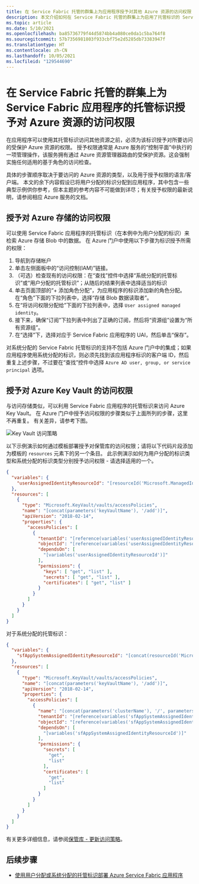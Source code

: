 ```yaml
---
title: 在 Service Fabric 托管的群集上为应用程序授予对其他 Azure 资源的访问权限
description: 本文介绍如何在 Service Fabric 托管的群集上为启用了托管标识的 Service Fabric 应用程序授予对支持基于 Azure Active Directory 身份验证的其他 Azure 资源的访问权限。
ms.topic: article
ms.date: 5/10/2021
ms.openlocfilehash: ba85736779f44d5874bb4a080ce0da1c5ba764f8
ms.sourcegitcommit: 57b7356981803f933cbf75e2d5285db73383947f
ms.translationtype: HT
ms.contentlocale: zh-CN
ms.lasthandoff: 10/05/2021
ms.locfileid: "129544690"
---
```

# <a name="granting-a-service-fabric-applications-managed-identity-access-to-azure-resources-on-a-service-fabric-managed-cluster"></a>在 Service Fabric 托管的群集上为 Service Fabric 应用程序的托管标识授予对 Azure 资源的访问权限

在应用程序可以使用其托管标识访问其他资源之前，必须为该标识授予对所要访问的受保护 Azure 资源的权限。 授予权限通常是 Azure 服务的“控制平面”中执行的一项管理操作，该服务拥有通过 Azure 资源管理器路由的受保护资源。这会强制实施任何适用的基于角色的访问检查。

具体的步骤顺序取决于要访问的 Azure 资源的类型，以及用于授予权限的语言/客户端。 本文的余下内容假设已将用户分配的标识分配到应用程序，其中包含一些典型示例供你参考，但本主题的参考内容不可能做到详尽；有关授予权限的最新说明，请参阅相应 Azure 服务的文档。  

## <a name="granting-access-to-azure-storage"></a>授予对 Azure 存储的访问权限
可以使用 Service Fabric 应用程序的托管标识（在本例中为用户分配的标识）来检索 Azure 存储 Blob 中的数据。 在 Azure 门户中使用以下步骤为标识授予所需的权限：

1. 导航到存储帐户
2. 单击左侧面板中的“访问控制(IAM)”链接。
3. （可选）检查现有的访问权限：在“查找”控件中选择“系统分配的托管标识”或“用户分配的托管标识”；从随后的结果列表中选择适当的标识
4. 单击页面顶部的“+ 添加角色分配”，为应用程序的标识添加新的角色分配。
在“角色”下面的下拉列表中，选择“存储 Blob 数据读取者”。
5. 在“将访问权限分配给”下面的下拉列表中，选择 `User assigned managed identity`。
6. 接下来，确保“订阅”下拉列表中列出了正确的订阅，然后将“资源组”设置为“所有资源组”。
7. 在“选择”下，选择对应于 Service Fabric 应用程序的 UAI，然后单击“保存”。

对系统分配的 Service Fabric 托管标识的支持不包括 Azure 门户中的集成；如果应用程序使用系统分配的标识，则必须先找到该应用程序标识的客户端 ID，然后重复上述步骤，不过要在“查找”控件中选择 `Azure AD user, group, or service principal` 选项。

## <a name="granting-access-to-azure-key-vault"></a>授予对 Azure Key Vault 的访问权限
与访问存储类似，可以利用 Service Fabric 应用程序的托管标识来访问 Azure Key Vault。 在 Azure 门户中授予访问权限的步骤类似于上面所列的步骤，这里不再重复。 有关差异，请参考下图。

![Key Vault 访问策略](../key-vault/media/vs-secure-secret-appsettings/add-keyvault-access-policy.png)

以下示例演示如何通过模板部署授予对保管库的访问权限；请将以下代码片段添加为模板的 `resources` 元素下的另一个条目。 此示例演示如何为用户分配的标识类型和系统分配的标识类型分别授予访问权限 - 请选择适用的一个。

```json
{
  "variables": {
    "userAssignedIdentityResourceId": "[resourceId('Microsoft.ManagedIdentity/userAssignedIdentities/', parameters('userAssignedIdentityName'))]",
  },
  "resources": [
    {
      "type": "Microsoft.KeyVault/vaults/accessPolicies",
      "name": "[concat(parameters('keyVaultName'), '/add')]",
      "apiVersion": "2018-02-14",
      "properties": {
        "accessPolicies": [
          {
            "tenantId": "[reference(variables('userAssignedIdentityResourceId'), '2018-11-30').tenantId]",
            "objectId": "[reference(variables('userAssignedIdentityResourceId'), '2018-11-30').principalId]",
            "dependsOn": [
              "[variables('userAssignedIdentityResourceId')]"
            ],
            "permissions": {
              "keys": [ "get", "list" ],
              "secrets": [ "get", "list" ],
              "certificates": [ "get", "list" ]
            }
          }
        ]
      }
    }
  ]
}
```
对于系统分配的托管标识：
```json
{
  "variables": {
    "sfAppSystemAssignedIdentityResourceId": "[concat(resourceId('Microsoft.ServiceFabric/managedClusters/applications/', parameters('clusterName'), parameters('applicationName')), '/providers/Microsoft.ManagedIdentity/Identities/default')]"
  },
  "resources": [
    {
      "type": "Microsoft.KeyVault/vaults/accessPolicies",
      "name": "[concat(parameters('keyVaultName'), '/add')]",
      "apiVersion": "2018-02-14",
      "properties": {
        "accessPolicies": [
          {
            "name": "[concat(parameters('clusterName'), '/', parameters('applicationName'))]",
            "tenantId": "[reference(variables('sfAppSystemAssignedIdentityResourceId'), '2018-11-30').tenantId]",
            "objectId": "[reference(variables('sfAppSystemAssignedIdentityResourceId'), '2018-11-30').principalId]",
            "dependsOn": [
              "[variables('sfAppSystemAssignedIdentityResourceId')]"
            ],
            "permissions": {
              "secrets": [
                "get",
                "list"
              ],
              "certificates": [
                "get",
                "list"
              ]
            }
          }
        ]
      }
    }
  ]
}
```

有关更多详细信息，请参阅[保管库 - 更新访问策略](/rest/api/keyvault/vaults/updateaccesspolicy)。

## <a name="next-steps"></a>后续步骤
* [使用用户分配或系统分配的托管标识部署 Azure Service Fabric 应用程序](./how-to-deploy-service-fabric-application-system-assigned-managed-identity.md)

